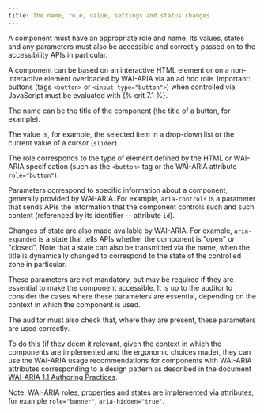 ```yaml
---
title: The name, role, value, settings and status changes
---
```


A component must have an appropriate role and name. Its values, states and any parameters must also be accessible and correctly passed on to the accessibility APIs in particular.

A component can be based on an interactive HTML element or on a non-interactive element overloaded by WAI-ARIA via an ad hoc role. Important: buttons (tags `<button>` or `<input type="button">`) when controlled via JavaScript must be evaluated with {% crit 7.1 %}.

The name can be the title of the component (the title of a button, for example).

The value is, for example, the selected item in a drop-down list or the current value of a cursor (`slider`).

The role corresponds to the type of element defined by the HTML or WAI-ARIA specification (such as the `<button>` tag or the WAI-ARIA attribute `role="button"`).

Parameters correspond to specific information about a component, generally provided by WAI-ARIA. For example, `aria-controls` is a parameter that sends APIs the information that the component controls such and such content (referenced by its identifier -- attribute `id`).

Changes of state are also made available by WAI-ARIA. For example, `aria-expanded` is a state that tells APIs whether the component is "open" or "closed". Note that a state can also be transmitted via the name, when the title is dynamically changed to correspond to the state of the controlled zone in particular.

These parameters are not mandatory, but may be required if they are essential to make the component accessible. It is up to the auditor to consider the cases where these parameters are essential, depending on the context in which the component is used.

The auditor must also check that, where they are present, these parameters are used correctly.

To do this (if they deem it relevant, given the context in which the components are implemented and the ergonomic choices made), they can use the WAI-ARIA usage recommendations for components with WAI-ARIA attributes corresponding to a design pattern as described in the document <span lang="en">[WAI-ARIA 1.1 Authoring Practices](http://www.w3.org/TR/wai-aria-practices/</span>).

Note: WAI-ARIA roles, properties and states are implemented via attributes, for example `role="banner"`, `aria-hidden="true"`.
